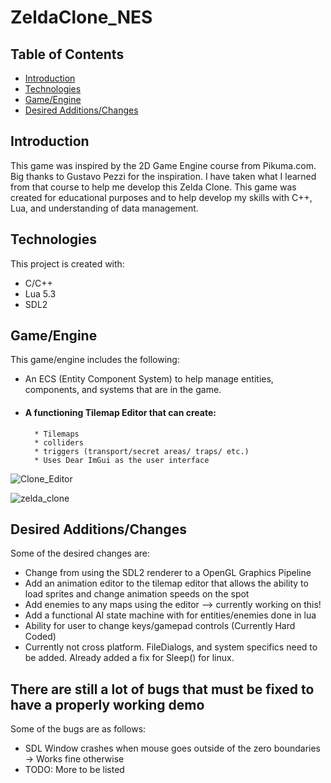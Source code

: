# ZeldaClone_NES

## Table of Contents
* [Introduction](#introduction)
* [Technologies](#technologies)
* [Game/Engine](#gameengine)
* [Desired Additions/Changes](#desired-additionschanges)

## Introduction
This game was inspired by the 2D Game Engine course from Pikuma.com. Big thanks to Gustavo Pezzi for the inspiration. I have taken what I 
learned from that course to help me develop this Zelda Clone. 
This game was created for educational purposes and to help develop my skills with C++, Lua, and understanding
of data management. 
## Technologies
This project is created with:
* C/C++ 
* Lua 5.3
* SDL2
## Game/Engine
This game/engine includes the following:
* An ECS (Entity Component System) to help manage entities, components, and systems that are in the game.
* #### A functioning Tilemap Editor that can create:
        * Tilemaps 
        * colliders
        * triggers (transport/secret areas/ traps/ etc.)
        * Uses Dear ImGui as the user interface
        

![Clone_Editor](https://user-images.githubusercontent.com/63356975/130303677-08d6fdc8-6f66-490b-ba8a-df98e0a7192a.png)

![zelda_clone](https://user-images.githubusercontent.com/63356975/130304810-ad7e5efe-b8a2-4fd1-ab23-6c624646fd57.png)

## Desired Additions/Changes
Some of the desired changes are:
* Change from using the SDL2 renderer to a OpenGL Graphics Pipeline 
* Add an animation editor to the tilemap editor that allows the ability to load sprites and change animation speeds on the spot
* Add enemies to any maps using the editor --> currently working on this!
* Add a functional AI state machine with for entities/enemies done in lua
* Ability for user to change keys/gamepad controls (Currently Hard Coded)
* Currently not cross platform. FileDialogs, and system specifics need to be added. Already added a fix for Sleep() for linux.

## There are still a lot of bugs that must be fixed to have a properly working demo
Some of the bugs are as follows:
* SDL Window crashes when mouse goes outside of the zero boundaries -> Works fine otherwise
* TODO: More to be listed

